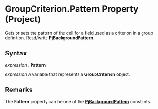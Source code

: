 
# GroupCriterion.Pattern Property (Project)

Gets or sets the pattern of the cell for a field used as a criterion in a group definition. Read/write  **PjBackgroundPattern** .


## Syntax

 _expression_ . **Pattern**

 _expression_ A variable that represents a **GroupCriterion** object.


## Remarks

The  **Pattern** property can be one of the **[PjBackgroundPattern](ae452d71-3cfd-15c3-5435-4918fbaac4a1.md)** constants.

